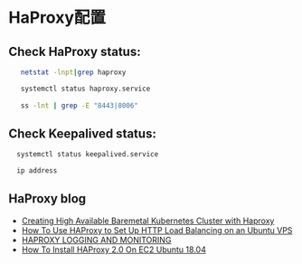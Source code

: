 # HaProxy配置

## Check HaProxy status:
```bash
   netstat -lnpt|grep haproxy

   systemctl status haproxy.service
   
   ss -lnt | grep -E "8443|8006"
```

## Check Keepalived status:
```bash
  systemctl status keepalived.service 

  ip address
```

## HaProxy blog
- [Creating High Available Baremetal Kubernetes Cluster with Haproxy](https://medium.com/@kvaps/creating-high-available-baremetal-kubernetes-cluster-with-kubeadm-and-keepalived-simplest-guide-71766d5e25ae?source=post_page-----62c344283076----------------------)
- [How To Use HAProxy to Set Up HTTP Load Balancing on an Ubuntu VPS](https://www.digitalocean.com/community/tutorials/how-to-use-haproxy-to-set-up-http-load-balancing-on-an-ubuntu-vps#configure-logging-for-haproxy)
- [HAPROXY LOGGING AND MONITORING](https://hydrasky.com/linux/haproxy-logging-and-monitoring/)
- [How To Install HAProxy 2.0 On EC2 Ubuntu 18.04](https://geraldalinio.com/security/haproxy/install-haproxy-2-0-on-ec2-ubuntu-18-04/)